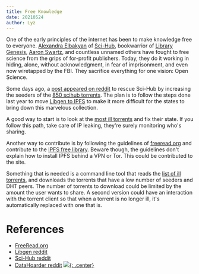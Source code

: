 ```yaml
---
title: Free Knowledge
date: 20210524
author: Lyz
---
```


One of the early principles of the internet has been to make knowledge free to
everyone. [Alexandra Elbakyan](https://en.wikipedia.org/wiki/Alexandra_Elbakyan)
of [Sci-Hub](https://sci-hub.do/), bookwarrior of [Library
Genesis](https://libgen.fun/), [Aaron
Swartz](https://en.wikipedia.org/wiki/Aaron_Swartz), and countless unnamed
others have fought to free science from the grips of for-profit publishers.
Today, they do it working in hiding, alone, without acknowledgment, in fear of
imprisonment, and even now wiretapped by the FBI. They sacrifice everything for
one vision: Open Science.

Some days ago, a [post appeared on
reddit](https://www.reddit.com/r/DataHoarder/comments/nc27fv/rescue_mission_for_scihub_and_open_science_we_are/)
to rescue Sci-Hub by increasing the seeders of the [850 scihub
torrents](http://libgen.rs/scimag/repository_torrent/). The plan is to follow
the steps done last year to move [Libgen to
IPFS](https://www.reddit.com/r/DataHoarder/comments/ed9byj/library_genesis_project_update_25_million_books/)
to make it more difficult for the states to bring down this marvelous
collection.

A good way to start is to look at the [most ill
torrents](https://phillm.net/torrent-health-frontend/seeds-needed.php) and
fix their state. If you follow this path, take care of IP leaking, they're
surely monitoring who's sharing.

Another way to contribute is by following the guidelines of
[freeread.org](https://freeread.org/) and contribute to the [IPFS free
library](https://freeread.org/ipfs/). Beware though, the guidelines don't
explain how to install IPFS behind a VPN or Tor. This could be contributed to
the site.

Something that is needed is a command line tool that reads the [list of ill
torrents](https://phillm.net/torrent-health-frontend/seeds-needed.php), and
downloads the torrents that have a low number of seeders and DHT peers. The
number of torrents to download could be limited by the amount the user wants to
share. A second version could have an interaction with the torrent client so
that when a torrent is no longer ill, it's automatically replaced with one that
is.

# References

* [FreeRead.org](https://freeread.org/)
* [Libgen reddit](https://www.reddit.com/r/libgen/)
* [Sci-Hub reddit](https://www.reddit.com/r/scihub/)
* [DataHoarder reddit](https://www.reddit.com/r/DataHoarder/)
[![](not-by-ai.svg){: .center}](https://notbyai.fyi)
